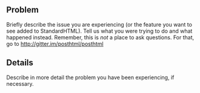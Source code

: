 ## Problem

Briefly describe the issue you are experiencing (or the feature you want to see
added to StandardHTML). Tell us what you were trying to do and what happened
instead. Remember, this is _not_ a place to ask questions. For that, go to
http://gitter.im/posthtml/posthtml

## Details

Describe in more detail the problem you have been experiencing, if necessary.
